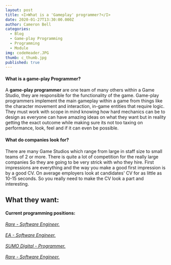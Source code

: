 ```yaml
---
layout: post
title: <I>What is a 'Gameplay' programmer?</I>
date: 2020-01-27T13:30:00.000Z
author: Cameron Bell
categories:
  - Blog
  - Game-play Programming
  - Programming
  - Module
img: codeHeader.JPG
thumb: c_thumb.jpg
published: true
---
```

#### What is a game-play Programmer?
A <b>game-play programmer</b> are one team of many others within a Game Studio, they are responsible for the functionality of the game.
Game-play programmers implement the main gameplay within a game from things like the character movement and interaction, in-game entities that require logic.
They must work with scope in mind knowing how hard mechanics can be to design as everyone can have amazing ideas on what they want but in reality getting the
exact outcome while making sure its not too taxing on performance, look, feel and if it can even be possible. 


#### What do companies look for?
 There are many Game Studios which range from large in staff size to small teams of 2 or more. There is quite a lot of competition for the really large companies
 So they are going to be very strick with who they hire. First impressions are everything and the way you make a good first impression is by a good CV. On average employers look at candidates' CV for as little as 10-15 seconds.
 So you really need to make the CV look a part and interesting.
 
 <p><h2>What they want:</h2></p>
 



#### Current programming positions:
<p><a href="https://careers.microsoft.com/us/en/job/733799/Internship-Opportunities-Software-Engineer"><i>Rare - Software Engineer.</i></a><br>
<br><a href="https://ea.gr8people.com/index.gp?opportunityID=158975&method=cappportal.showJob&utm_campaign=google_jobs_apply&utm_source=google_jobs_apply&utm_medium=organic"><i>EA - Software Engineer.</i></a><br>
<br><a href="https://jobs.lever.co/sumo-digital/8c369c43-e576-4bcd-84a1-d98d4184cef3"><i>SUMO Digital - Programmer.</i></a><br>
<br><a href="https://careers.microsoft.com/us/en/job/733799/Internship-Opportunities-Software-Engineer"><i>Rare - Software Engineer.</i></a></p>



